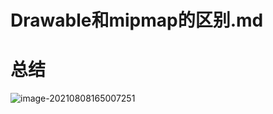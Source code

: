 # Drawable和mipmap的区别.md  

# 总结

![image-20210808165007251](https://cdn.jsdelivr.net/gh/FocusOn1/myImg/imgimage-20210808165007251.png)

